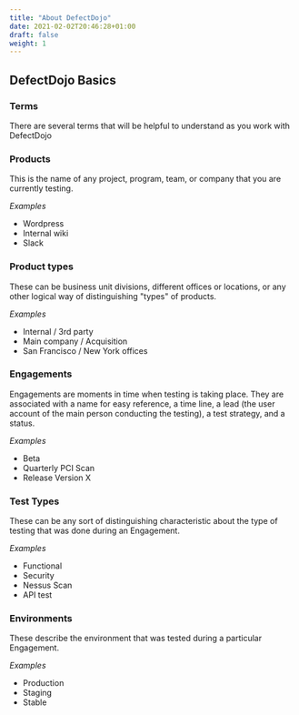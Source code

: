 ```yaml
---
title: "About DefectDojo"
date: 2021-02-02T20:46:28+01:00
draft: false
weight: 1
---
```



DefectDojo Basics
-----------------

### Terms

There are several terms that will be helpful to understand as you work
with DefectDojo

### Products

This is the name of any project, program, team, or company that you are
currently testing.

*Examples*

-   Wordpress
-   Internal wiki
-   Slack

### Product types

These can be business unit divisions, different offices or locations, or
any other logical way of distinguishing \"types\" of products.

*Examples*

-   Internal / 3rd party
-   Main company / Acquisition
-   San Francisco / New York offices

### Engagements

Engagements are moments in time when testing is taking place. They are
associated with a name for easy reference, a time line, a lead (the user
account of the main person conducting the testing), a test strategy, and
a status.

*Examples*

-   Beta
-   Quarterly PCI Scan
-   Release Version X

### Test Types

These can be any sort of distinguishing characteristic about the type of
testing that was done during an Engagement.

*Examples*

-   Functional
-   Security
-   Nessus Scan
-   API test

### Environments

These describe the environment that was tested during a particular
Engagement.

*Examples*

-   Production
-   Staging
-   Stable
